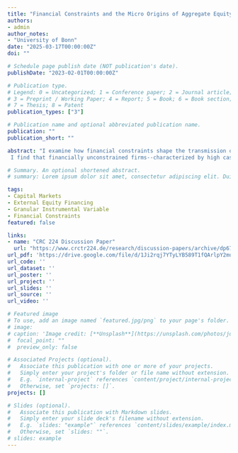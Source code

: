 ```yaml
---
title: "Financial Constraints and the Micro Origins of Aggregate Equity Shocks in Capital Markets"
authors:
- admin
author_notes:
- "University of Bonn"
date: "2025-03-17T00:00:00Z"
doi: ""

# Schedule page publish date (NOT publication's date).
publishDate: "2023-02-01T00:00:00Z"

# Publication type.
# Legend: 0 = Uncategorized; 1 = Conference paper; 2 = Journal article;
# 3 = Preprint / Working Paper; 4 = Report; 5 = Book; 6 = Book section;
# 7 = Thesis; 8 = Patent
publication_types: ["3"]

# Publication name and optional abbreviated publication name.
publication: ""
publication_short: ""

abstract: "I examine how financial constraints shape the transmission of aggregate external equity financing shocks to firms' equity issuance, outstanding debt, and investment. I construct a novel instrument for aggregate equity financing shocks from firm-level data using the Granular Instrumental Variable (GIV) strategy. 
 I find that financially unconstrained firms--characterized by high cash holdings and dividend-paying status--increase equity issuance by 1.8–2.0 percentage points, substitute equity for debt, and boost investment when capital market conditions improve. Highly leveraged firms, in contrast, refuse both to issue new equity and to reduce outstanding debt, consistent with the leverage ratchet effect. The debt overhang of highly leveraged firms results in 1.9 percentage points lower investment rates compared to the average firm. These results emphasize the crucial role of financial constraints in external equity financing and highlight the broader macroeconomic implications of debt overhang."

# Summary. An optional shortened abstract.
# summary: Lorem ipsum dolor sit amet, consectetur adipiscing elit. Duis posuere tellus ac convallis placerat. Proin tincidunt magna sed ex sollicitudin condimentum.

tags:
- Capital Markets
- External Equity Financing
- Granular Instrumental Variable
- Financial Constraints
featured: false

links:
- name: "CRC 224 Discussion Paper"
  url: "https://www.crctr224.de/research/discussion-papers/archive/dp675"
url_pdf: 'https://drive.google.com/file/d/1Ji2rqj7YTyLYB589T1fQArlpY2mupdQt/view?usp=sharing'
url_code: ''
url_dataset: ''
url_poster: ''
url_project: ''
url_slides: ''
url_source: ''
url_video: ''

# Featured image
# To use, add an image named `featured.jpg/png` to your page's folder. 
# image:
# caption: 'Image credit: [**Unsplash**](https://unsplash.com/photos/jdD8gXaTZsc)'
#  focal_point: ""
#  preview_only: false

# Associated Projects (optional).
#   Associate this publication with one or more of your projects.
#   Simply enter your project's folder or file name without extension.
#   E.g. `internal-project` references `content/project/internal-project/index.md`.
#   Otherwise, set `projects: []`.
projects: []

# Slides (optional).
#   Associate this publication with Markdown slides.
#   Simply enter your slide deck's filename without extension.
#   E.g. `slides: "example"` references `content/slides/example/index.md`.
#   Otherwise, set `slides: ""`.
# slides: example
---
```


<!-- {{% callout note %}}
Click the *Cite* button above to demo the feature to enable visitors to import publication metadata into their reference management software.
{{% /callout %}}

{{% callout note %}}
Create your slides in Markdown - click the *Slides* button to check out the example.
{{% /callout %}} -->

<!-- Supplementary notes can be added here, including [code, math, and images](https://wowchemy.com/docs/writing-markdown-latex/). -->
